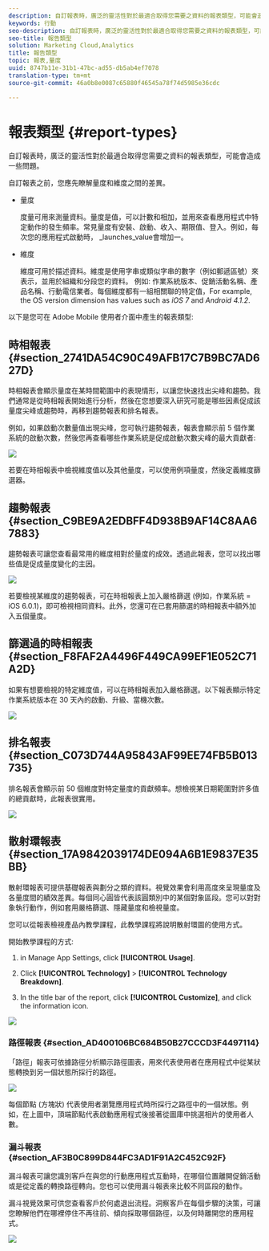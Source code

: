 ```yaml
---
description: 自訂報表時，廣泛的靈活性對於最適合取得您需要之資料的報表類型，可能會造成一些問題。
keywords: 行動
seo-description: 自訂報表時，廣泛的靈活性對於最適合取得您需要之資料的報表類型，可能會造成一些問題。
seo-title: 報告類型
solution: Marketing Cloud,Analytics
title: 報告類型
topic: 報表,量度
uuid: 8747b11e-31b1-47bc-ad55-db5ab4ef7078
translation-type: tm+mt
source-git-commit: 46a0b8e0087c65880f46545a78f74d5985e36cdc

---
```



# 報表類型 {#report-types}

自訂報表時，廣泛的靈活性對於最適合取得您需要之資料的報表類型，可能會造成一些問題。

自訂報表之前，您應先瞭解量度和維度之間的差異。

* 量度

   度量可用來測量資料。量度是值，可以計數和相加，並用來查看應用程式中特定動作的發生頻率。常見量度有安裝、啟動、收入、期限值、登入。例如，每次您的應用程式啟動時， _launches_value會增加一。

* 維度

   維度可用於描述資料。維度是使用字串或類似字串的數字（例如郵遞區號）來表示，並用於組織和分段您的資料。 例如: 作業系統版本、促銷活動名稱、產品名稱、行動電信業者。每個維度都有一組相關聯的特定值，For example, the OS version dimension has values such as _iOS 7_ and _Android 4.1.2_.

以下是您可在 Adobe Mobile 使用者介面中產生的報表類型:

## 時相報表 {#section_2741DA54C90C49AFB17C7B9BC7AD627D}

時相報表會顯示量度在某時間範圍中的表現情形，以讓您快速找出尖峰和趨勢。我們通常是從時相報表開始進行分析，然後在您想要深入研究可能是哪些因素促成該量度尖峰或趨勢時，再移到趨勢報表和排名報表。

例如，如果啟動次數量值出現尖峰，您可執行趨勢報表，報表會顯示前 5 個作業系統的啟動次數，然後您再查看哪些作業系統是促成啟動次數尖峰的最大貢獻者:

![](assets/overtime.png)

若要在時相報表中檢視維度值以及其他量度，可以使用例項量度，然後定義維度篩選器。

## 趨勢報表 {#section_C9BE9A2EDBFF4D938B9AF14C8AA67883}

趨勢報表可讓您查看最常用的維度相對於量度的成效。透過此報表，您可以找出哪些值是促成量度變化的主因。

![](assets/trended.png)

若要檢視某維度的趨勢報表，可在時相報表上加入嚴格篩選 (例如，作業系統 = iOS 6.0.1)，即可檢視相同資料。此外，您還可在已套用篩選的時相報表中額外加入五個量度。

## 篩選過的時相報表 {#section_F8FAF2A4496F449CA99EF1E052C71A2D}

如果有想要檢視的特定維度值，可以在時相報表加入嚴格篩選。以下報表顯示特定作業系統版本在 30 天內的啟動、升級、當機次數。

![](assets/overtime-filter.png)

## 排名報表 {#section_C073D744A95843AF99EE74FB5B013735}

排名報表會顯示前 50 個維度對特定量度的貢獻頻率。想檢視某日期範圍對許多值的總貢獻時，此報表很實用。

![](assets/ranked.png)

## 散射環報表 {#section_17A9842039174DE094A6B1E9837E35BB}

散射環報表可提供基礎報表與劃分之類的資料。視覺效果會利用高度來呈現量度及各量度間的績效差異。每個同心圓皆代表該圓類別中的某個對象區段。您可以對對象執行動作，例如套用嚴格篩選、隱藏量度和檢視量度。

您可以從報表檢視產品內教學課程，此教學課程將說明散射環圖的使用方式。

開始教學課程的方式:

1. in Manage App Settings, click **[!UICONTROL Usage]**.

1. Click **[!UICONTROL Technology]** &gt; **[!UICONTROL Technology Breakdown]**.
1. In the title bar of the report, click **[!UICONTROL Customize]**, and click the information icon.

![](assets/report_technology.png)

### 路徑報表 {#section_AD400106BC684B50B27CCCD3F4497114}

「路徑」報表可依據路徑分析顯示路徑圖表，用來代表使用者在應用程式中從某狀態轉換到另一個狀態所採行的路徑。

![](assets/action_paths.png)

每個節點 (方塊狀) 代表使用者瀏覽應用程式時所採行之路徑中的一個狀態。例如，在上圖中，頂端節點代表啟動應用程式後接著從圖庫中挑選相片的使用者人數。

### 漏斗報表 {#section_AF3B0C899D844FC3AD1F91A2C452C92F}

漏斗報表可讓您識別客戶在與您的行動應用程式互動時，在哪個位置離開促銷活動或是從定義的轉換路徑轉向。您也可以使用漏斗報表來比較不同區段的動作。

漏斗視覺效果可供您查看客戶於何處退出流程。洞察客戶在每個步驟的決策，可讓您瞭解他們在哪裡停住不再往前、傾向採取哪個路徑，以及何時離開您的應用程式。

![](assets/funnel.png)
